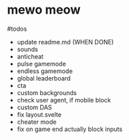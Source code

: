 # mewo meow

#todos
- update readme.md (WHEN DONE)
- sounds
- anticheat
- pulse gamemode
- endless gamemode
- global leaderboard
- cta
- custom backgrounds
- check user agent, if mobile block
- custom DAS
- fix layout.svelte
- cheater mode
- fix on game end actually block inputs
